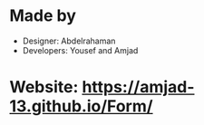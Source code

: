 # Made by
- Designer: Abdelrahaman
- Developers: Yousef and Amjad

# Website: https://amjad-13.github.io/Form/
